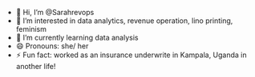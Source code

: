 - 👋 Hi, I’m @Sarahrevops
- 👀 I’m interested in data analytics, revenue operation, lino printing, feminism
- 🌱 I’m currently learning data analysis
- 😄 Pronouns: she/ her
- ⚡ Fun fact: worked as an insurance underwrite in Kampala, Uganda in another life!

<!---
Sarahrevops/Sarahrevops is a ✨ special ✨ repository because its `README.md` (this file) appears on your GitHub profile.
You can click the Preview link to take a look at your changes.
--->
